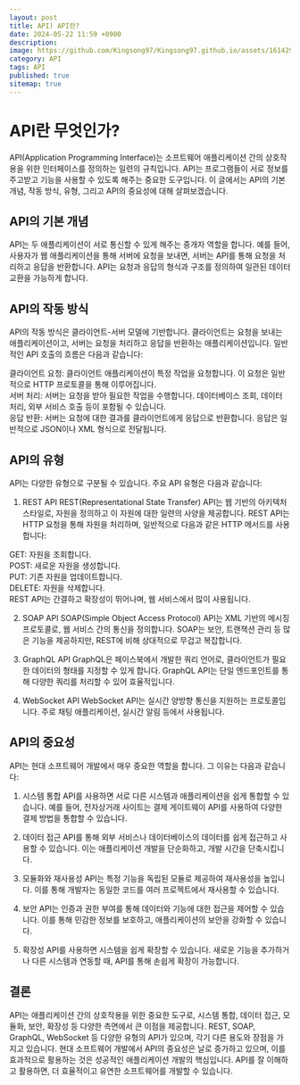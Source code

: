 ```yaml
---
layout: post
title: API) API란?
date: 2024-05-22 11:59 +0900
description: 
image: https://github.com/Kingsong97/Kingsong97.github.io/assets/161429740/edd4742f-109d-4d64-bc31-90c5da6a1f21
category: API
tags: API
published: true
sitemap: true
---
```


# API란 무엇인가?
API(Application Programming Interface)는 소프트웨어 애플리케이션 간의 상호작용을 위한 인터페이스를 정의하는 일련의 규칙입니다. API는 프로그램들이 서로 정보를 주고받고 기능을 사용할 수 있도록 해주는 중요한 도구입니다. 이 글에서는 API의 기본 개념, 작동 방식, 유형, 그리고 API의 중요성에 대해 살펴보겠습니다.

## API의 기본 개념
API는 두 애플리케이션이 서로 통신할 수 있게 해주는 중개자 역할을 합니다. 예를 들어, 사용자가 웹 애플리케이션을 통해 서버에 요청을 보내면, 서버는 API를 통해 요청을 처리하고 응답을 반환합니다. API는 요청과 응답의 형식과 구조를 정의하여 일관된 데이터 교환을 가능하게 합니다.

## API의 작동 방식
API의 작동 방식은 클라이언트-서버 모델에 기반합니다. 클라이언트는 요청을 보내는 애플리케이션이고, 서버는 요청을 처리하고 응답을 반환하는 애플리케이션입니다. 일반적인 API 호출의 흐름은 다음과 같습니다:

클라이언트 요청: 클라이언트 애플리케이션이 특정 작업을 요청합니다. 이 요청은 일반적으로 HTTP 프로토콜을 통해 이루어집니다.</br>
서버 처리: 서버는 요청을 받아 필요한 작업을 수행합니다. 데이터베이스 조회, 데이터 처리, 외부 서비스 호출 등이 포함될 수 있습니다.</br>
응답 반환: 서버는 요청에 대한 결과를 클라이언트에게 응답으로 반환합니다. 응답은 일반적으로 JSON이나 XML 형식으로 전달됩니다.</br>
## API의 유형
API는 다양한 유형으로 구분될 수 있습니다. 주요 API 유형은 다음과 같습니다:

1. REST API
REST(Representational State Transfer) API는 웹 기반의 아키텍처 스타일로, 자원을 정의하고 이 자원에 대한 일련의 사양을 제공합니다. REST API는 HTTP 요청을 통해 자원을 처리하며, 일반적으로 다음과 같은 HTTP 메서드를 사용합니다:

GET: 자원을 조회합니다.</br>
POST: 새로운 자원을 생성합니다.</br>
PUT: 기존 자원을 업데이트합니다.</br>
DELETE: 자원을 삭제합니다.</br>
REST API는 간결하고 확장성이 뛰어나며, 웹 서비스에서 많이 사용됩니다.</br>

2. SOAP API
SOAP(Simple Object Access Protocol) API는 XML 기반의 메시징 프로토콜로, 웹 서비스 간의 통신을 정의합니다. SOAP는 보안, 트랜잭션 관리 등 많은 기능을 제공하지만, REST에 비해 상대적으로 무겁고 복잡합니다.

3. GraphQL API
GraphQL은 페이스북에서 개발한 쿼리 언어로, 클라이언트가 필요한 데이터의 형태를 지정할 수 있게 합니다. GraphQL API는 단일 엔드포인트를 통해 다양한 쿼리를 처리할 수 있어 효율적입니다.

4. WebSocket API
WebSocket API는 실시간 양방향 통신을 지원하는 프로토콜입니다. 주로 채팅 애플리케이션, 실시간 알림 등에서 사용됩니다.

## API의 중요성
API는 현대 소프트웨어 개발에서 매우 중요한 역할을 합니다. 그 이유는 다음과 같습니다:

1. 시스템 통합
API를 사용하면 서로 다른 시스템과 애플리케이션을 쉽게 통합할 수 있습니다. 예를 들어, 전자상거래 사이트는 결제 게이트웨이 API를 사용하여 다양한 결제 방법을 통합할 수 있습니다.

2. 데이터 접근
API를 통해 외부 서비스나 데이터베이스의 데이터를 쉽게 접근하고 사용할 수 있습니다. 이는 애플리케이션 개발을 단순화하고, 개발 시간을 단축시킵니다.

3. 모듈화와 재사용성
API는 특정 기능을 독립된 모듈로 제공하여 재사용성을 높입니다. 이를 통해 개발자는 동일한 코드를 여러 프로젝트에서 재사용할 수 있습니다.

4. 보안
API는 인증과 권한 부여를 통해 데이터와 기능에 대한 접근을 제어할 수 있습니다. 이를 통해 민감한 정보를 보호하고, 애플리케이션의 보안을 강화할 수 있습니다.

5. 확장성
API를 사용하면 시스템을 쉽게 확장할 수 있습니다. 새로운 기능을 추가하거나 다른 시스템과 연동할 때, API를 통해 손쉽게 확장이 가능합니다.

## 결론
API는 애플리케이션 간의 상호작용을 위한 중요한 도구로, 시스템 통합, 데이터 접근, 모듈화, 보안, 확장성 등 다양한 측면에서 큰 이점을 제공합니다. REST, SOAP, GraphQL, WebSocket 등 다양한 유형의 API가 있으며, 각기 다른 용도와 장점을 가지고 있습니다. 현대 소프트웨어 개발에서 API의 중요성은 날로 증가하고 있으며, 이를 효과적으로 활용하는 것은 성공적인 애플리케이션 개발의 핵심입니다. API를 잘 이해하고 활용하면, 더 효율적이고 유연한 소프트웨어를 개발할 수 있습니다.